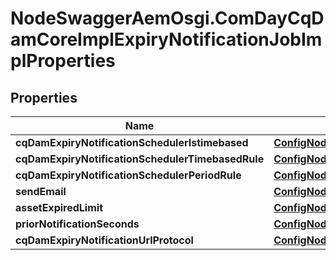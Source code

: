 # NodeSwaggerAemOsgi.ComDayCqDamCoreImplExpiryNotificationJobImplProperties

## Properties

Name | Type | Description | Notes
------------ | ------------- | ------------- | -------------
**cqDamExpiryNotificationSchedulerIstimebased** | [**ConfigNodePropertyBoolean**](ConfigNodePropertyBoolean.md) |  | [optional] 
**cqDamExpiryNotificationSchedulerTimebasedRule** | [**ConfigNodePropertyString**](ConfigNodePropertyString.md) |  | [optional] 
**cqDamExpiryNotificationSchedulerPeriodRule** | [**ConfigNodePropertyInteger**](ConfigNodePropertyInteger.md) |  | [optional] 
**sendEmail** | [**ConfigNodePropertyBoolean**](ConfigNodePropertyBoolean.md) |  | [optional] 
**assetExpiredLimit** | [**ConfigNodePropertyInteger**](ConfigNodePropertyInteger.md) |  | [optional] 
**priorNotificationSeconds** | [**ConfigNodePropertyInteger**](ConfigNodePropertyInteger.md) |  | [optional] 
**cqDamExpiryNotificationUrlProtocol** | [**ConfigNodePropertyString**](ConfigNodePropertyString.md) |  | [optional] 


